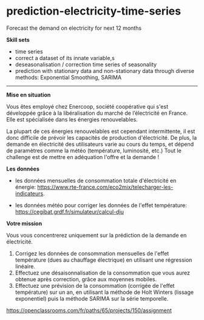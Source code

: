# prediction-electricity-time-series
Forecast the demand on electricity for next 12 months 

**Skill sets**
- time series
- correct a dataset of its innate variable,s 
- deseasonalisation / correction time series of seasonality 
- prediction with stationary data and non-stationary data through diverse methods: Exponential Smoothing, SARIMA 

------


**Mise en situation**

Vous êtes employé chez Enercoop, société coopérative qui s'est développée grâce à la libéralisation du marché de l’électricité en France. Elle est spécialisée dans les énergies renouvelables.

La plupart de ces énergies renouvelables est cependant intermittente, il est donc difficile de prévoir les capacités de production d'électricité. De plus, la demande en électricité des utilisateurs varie au cours du temps, et dépend de paramètres comme la météo (température, luminosité, etc.) Tout le challenge est de mettre en adéquation l'offre et la demande !

**Les données**

- les données mensuelles de consommation totale d'électricité en énergie: https://www.rte-france.com/eco2mix/telecharger-les-indicateurs.

- les données météo pour corriger les données de l'effet température: https://cegibat.grdf.fr/simulateur/calcul-dju

**Votre mission**

Vous vous concentrerez uniquement sur la prédiction de la demande en électricité.

1. Corrigez les données de consommation mensuelles de l'effet température (dues au chauffage électrique) en utilisant une régression linéaire.
2. Effectuez une désaisonnalisation de la consommation que vous aurez obtenue après correction, grâce aux moyennes mobiles. 
3. Effectuez une prévision de la consommation (corrigée de l'effet température) sur un an, en utilisant la méthode de Holt Winters (lissage exponentiel) puis la méthode SARIMA sur la série temporelle.

https://openclassrooms.com/fr/paths/65/projects/150/assignment
